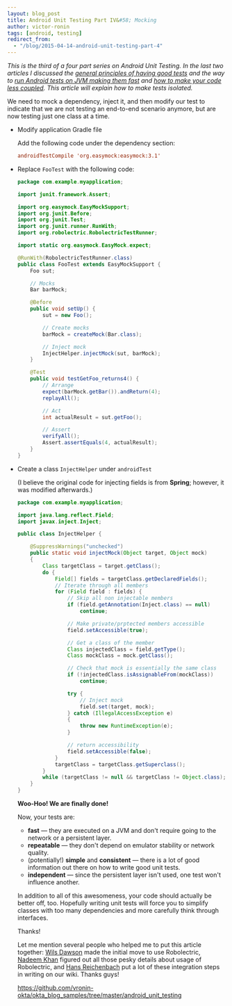 ```yaml
---
layout: blog_post
title: Android Unit Testing Part IV&#58; Mocking
author: victor-ronin
tags: [android, testing]
redirect_from:
  - "/blog/2015-04-14-android-unit-testing-part-4"
---
```

*This is the third of a four part series on Android Unit Testing. In
the last two articles I discussed the [general principles of having
good
tests](https://www.okta.com/blog/2015/01/android-unit-testing-part-i-what-makes-strong-test-automation/)
and the way to [run Android tests on JVM making them
fast](/blog/2015/04/07/android-unit-testing-part-2) and [how to make
your code less coupled](/blog/2015/04/14/android-unit-testing-part-3).
This article will explain how to make tests isolated.*

We need to mock a dependency, inject it, and then modify our test to
indicate that we are not testing an end-to-end scenario anymore, but
are now testing just one class at a time.

-   Modify application Gradle file

    Add the following code under the dependency section:

    ~~~ conf
    androidTestCompile 'org.easymock:easymock:3.1'
    ~~~

-   Replace `FooTest` with the following code:

    ~~~ java
    package com.example.myapplication;

    import junit.framework.Assert;

    import org.easymock.EasyMockSupport;
    import org.junit.Before;
    import org.junit.Test;
    import org.junit.runner.RunWith;
    import org.robolectric.RobolectricTestRunner;

    import static org.easymock.EasyMock.expect;

    @RunWith(RobolectricTestRunner.class)
    public class FooTest extends EasyMockSupport {
        Foo sut;

        // Mocks
        Bar barMock;

        @Before
        public void setUp() {
            sut = new Foo();

            // Create mocks
            barMock = createMock(Bar.class);

            // Inject mock
            InjectHelper.injectMock(sut, barMock);
        }

        @Test
        public void testGetFoo_returns4() {
            // Arrange
            expect(barMock.getBar()).andReturn(4);
            replayAll();

            // Act
            int actualResult = sut.getFoo();

            // Assert
            verifyAll();
            Assert.assertEquals(4, actualResult);
        }
    }
    ~~~
-   Create a class `InjectHelper` under `androidTest`

    (I believe the original code for injecting fields is from **Spring**; however, it was modified afterwards.)

    ~~~ java
    package com.example.myapplication;

    import java.lang.reflect.Field;
    import javax.inject.Inject;

    public class InjectHelper {

        @SuppressWarnings("unchecked")
        public static void injectMock(Object target, Object mock)
        {
            Class targetClass = target.getClass();
            do {
                Field[] fields = targetClass.getDeclaredFields();
                // Iterate through all members
                for (Field field : fields) {
                    // Skip all non injectable members
                    if (field.getAnnotation(Inject.class) == null)
                        continue;

                    // Make private/prptected members accessible
                    field.setAccessible(true);

                    // Get a class of the member
                    Class injectedClass = field.getType();
                    Class mockClass = mock.getClass();

                    // Check that mock is essentially the same class
                    if (!injectedClass.isAssignableFrom(mockClass))
                        continue;

                    try {
                        // Inject mock
                        field.set(target, mock);
                    } catch (IllegalAccessException e)
                    {
                        throw new RuntimeException(e);
                    }

                    // return accessibility
                    field.setAccessible(false);
                }
                targetClass = targetClass.getSuperclass();
            }
            while (targetClass != null && targetClass != Object.class);
        }
    }
    ~~~

    **Woo-Hoo! We are finally done!**

    Now, your tests are:

    -   **fast** — they are executed on a JVM and don't require going to the network or a persistent layer.
    -   **repeatable** — they don't depend on emulator stability or network quality.
    -   (potentially!) **simple** and **consistent** — there is a lot of good information out there on how to write good unit tests.
    -   **independent** — since the persistent layer isn't used, one test won't influence another.

    In addition to all of this awesomeness, your code should actually be
    better off, too. Hopefully writing unit tests will force you to
    simplify classes with too many dependencies and more carefully think
    through interfaces.

    Thanks!

    Let me mention several people who helped me to put this article
    together: [Wils Dawson](https://www.linkedin.com/pub/william-dawson/43/140/837) made the initial move to use Robolectric,
    [Nadeem Khan](https://www.linkedin.com/in/nadeemlinkedin) figured out all those pesky details about usage of
    Robolectric, and [Hans Reichenbach](https://www.linkedin.com/pub/hans-reichenbach/20/94b/5b8) put a lot of these integration
    steps in writing on our wiki. Thanks guys!

    <https://github.com/vronin-okta/okta_blog_samples/tree/master/android_unit_testing>
